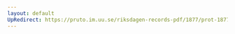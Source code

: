 ```yaml
---
layout: default
UpRedirect: https://pruto.im.uu.se/riksdagen-records-pdf/1877/prot-1877--ak--004/prot-1877--ak--004_007.pdf
---
```

